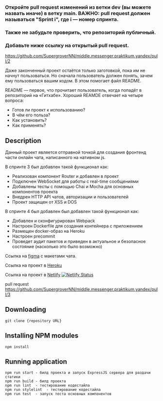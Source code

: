 ### Откройте pull request изменений из ветки dev (вы можете назвать иначе) в ветку main. ВАЖНО: pull request должен называться "Sprint i", где i — номер спринта.
### Также не забудьте проверить, что репозиторий публичный.
### Добавьте ниже ссылку на открытый pull request.


https://github.com/SupergroverNN/middle.messenger.praktikum.yandex/pull/2


Даже законченный проект остаётся только заготовкой, пока им не начнут пользоваться. Но сначала пользователь должен понять, зачем ему пользоваться вашим кодом. В этом помогает файл README.

README — первое, что прочитает пользователь, когда попадёт в репозиторий на «Гитхабе». Хороший REAMDE отвечает на четыре вопроса:

- Готов ли проект к использованию?
- В чём его польза?
- Как установить?
- Как применять?

## Description

Данный проект является отправной точкой для создания фронтенд части онлайн чата, написанного на нативном js. 

В спринте 3 был добавлен такой функционал как:
 - Реализован компонент Router и добавлен в проект
 - Подключен WebSocket для работы с real-time сообщениями
 - Добавлены тесты с помощью Chai и Mocha для основных компонентов проекта
 - Внедрен HTTP API чатов, авторизации и пользователей
 - Проект защищен от XSS и DOS

В спринте 4 был добавлен  был добавлен такой функционал как:
 - Добавлен и сконфигурирован Webpack
 - Настроен Dockerfile для создания контейнера с приложением
 - Размещен docker-образ на Heroku
 - Настроен precommit
 - Проведет аудит пакетов и приведен в актуальное и безопасное состояние (насколько это было возможно)


Ссылка на [figma](https://www.figma.com/file/24EUnEHGEDNLdOcxg7ULwV/Chat?node-id=0%3A1) с макетами чата.

Ссылка на проект в [Heroku](https://supergrover-app.herokuapp.com)

Ссылка на проект в [Netlify](https://yandex-praktikum-sprint1-supergrovernn.netlify.app/) 
[![Netlify Status](https://api.netlify.com/api/v1/badges/9b58bd67-7e87-4617-a0d0-f84e5030ab01/deploy-status)](https://app.netlify.com/sites/yandex-praktikum-sprint1-supergrovernn/deploys)

pull request https://github.com/SupergroverNN/middle.messenger.praktikum.yandex/pull/3

## Downloading

```
git clone {repository URL}
```

## Installing NPM modules

```
npm install
```

## Running application

```
npm run start - билд проекта и запуск ExpressJS сервера для раздачи статики
npm run build - билд проекта
npm run lint  - тестирование кодестайла
npm run stylelint  - тестирование кодестайла
npm run test  - запуск теста основных компонентов
```

